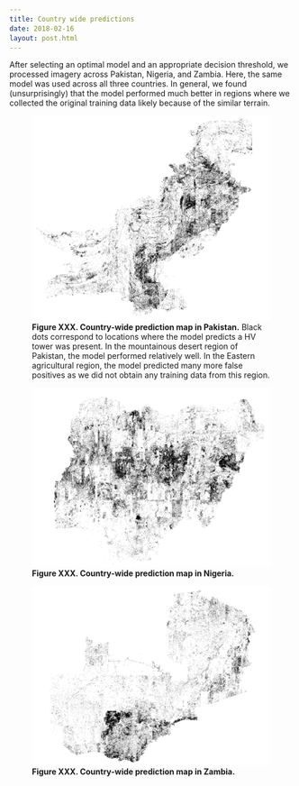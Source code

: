 ```yaml
---
title: Country wide predictions
date: 2018-02-16
layout: post.html
---
```


After selecting an optimal model and an appropriate decision threshold, we processed imagery across Pakistan, Nigeria, and Zambia. Here, the same model was used across all three countries. In general, we found (unsurprisingly) that the model performed much better in regions where we collected the original training data likely because of the similar terrain.

<figure class="align-center">
  <img src="/assets/graphics/content/results_plots/ml_output_pakistan_2.png" alt="Pakistan country-wide HV tower prediction" />
  <figcaption><b>Figure XXX. Country-wide prediction map in Pakistan.</b> Black dots correspond to locations where the model predicts a HV tower was present. In the mountainous desert region of Pakistan, the model performed relatively well. In the Eastern agricultural region, the model predicted many more false positives as we did not obtain any training data from this region.</figcaption>
</figure>

<figure class="align-center">
  <img src="/assets/graphics/content/results_plots/ml_output_nigeria_1.png" alt="Nigeria country-wide HV tower prediction" />
  <figcaption><b>Figure XXX. Country-wide prediction map in Nigeria.</b></figcaption>
</figure>

<figure class="align-center">
  <img src="/assets/graphics/content/results_plots/ml_output_zambia_1.png" alt="Zambia country-wide HV tower prediction" />
  <figcaption><b>Figure XXX. Country-wide prediction map in Zambia.</b></figcaption>
</figure>

